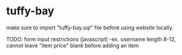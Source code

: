 # tuffy-bay
make sure to import "tuffy-bay.sql" file before using website locally.

TODO: 
form input restrictions (javascript) 
	-ex. username length 8-12, cannot leave "item price" blank before adding an item
